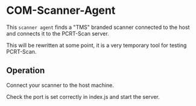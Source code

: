 # COM-Scanner-Agent

This `scanner agent` finds a "TMS" branded scanner connected to the host and connects it to the PCRT-Scan server.

This will be rewritten at some point, it is a very temporary tool for testing PCRT-Scan.

## Operation

Connect your scanner to the host machine.

Check the port is set correctly in index.js and start the server.